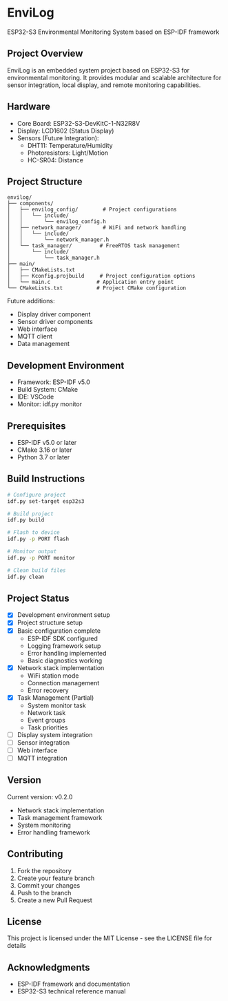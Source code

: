 # EnviLog

ESP32-S3 Environmental Monitoring System based on ESP-IDF framework

## Project Overview
EnviLog is an embedded system project based on ESP32-S3 for environmental monitoring. It provides modular and scalable architecture for sensor integration, local display, and remote monitoring capabilities.

## Hardware
- Core Board: ESP32-S3-DevKitC-1-N32R8V
- Display: LCD1602 (Status Display)
- Sensors (Future Integration):
  - DHT11: Temperature/Humidity
  - Photoresistors: Light/Motion
  - HC-SR04: Distance

## Project Structure
```
envilog/
├── components/
│   ├── envilog_config/        # Project configurations
│   │   └── include/
│   │       └── envilog_config.h
│   ├── network_manager/       # WiFi and network handling
│   │   └── include/
│   │       └── network_manager.h
│   └── task_manager/         # FreeRTOS task management
│       └── include/
│           └── task_manager.h
├── main/
│   ├── CMakeLists.txt
│   ├── Kconfig.projbuild     # Project configuration options
│   └── main.c               # Application entry point
└── CMakeLists.txt           # Project CMake configuration
```

Future additions:
- Display driver component
- Sensor driver components
- Web interface
- MQTT client
- Data management

## Development Environment
- Framework: ESP-IDF v5.0
- Build System: CMake
- IDE: VSCode
- Monitor: idf.py monitor

## Prerequisites
- ESP-IDF v5.0 or later
- CMake 3.16 or later
- Python 3.7 or later

## Build Instructions
```bash
# Configure project
idf.py set-target esp32s3

# Build project
idf.py build

# Flash to device
idf.py -p PORT flash

# Monitor output
idf.py -p PORT monitor

# Clean build files
idf.py clean
```

## Project Status
- [x] Development environment setup
- [x] Project structure setup
- [x] Basic configuration complete
  - ESP-IDF SDK configured
  - Logging framework setup
  - Error handling implemented
  - Basic diagnostics working
- [x] Network stack implementation
  - WiFi station mode
  - Connection management
  - Error recovery
- [x] Task Management (Partial)
  - System monitor task
  - Network task
  - Event groups
  - Task priorities
- [ ] Display system integration
- [ ] Sensor integration
- [ ] Web interface
- [ ] MQTT integration

## Version
Current version: v0.2.0
- Network stack implementation
- Task management framework
- System monitoring
- Error handling framework

## Contributing
1. Fork the repository
2. Create your feature branch
3. Commit your changes
4. Push to the branch
5. Create a new Pull Request

## License
This project is licensed under the MIT License - see the LICENSE file for details

## Acknowledgments
- ESP-IDF framework and documentation
- ESP32-S3 technical reference manual
